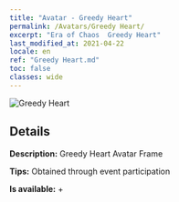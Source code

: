 ```yaml
---
title: "Avatar - Greedy Heart"
permalink: /Avatars/Greedy Heart/
excerpt: "Era of Chaos  Greedy Heart"
last_modified_at: 2021-04-22
locale: en
ref: "Greedy Heart.md"
toc: false
classes: wide
---
```

 ![Greedy Heart](/images/a/avatarFrame_75.png)

## Details

 **Description:** Greedy Heart Avatar Frame 

 **Tips:** Obtained through event participation 

 **Is available:**  + 

